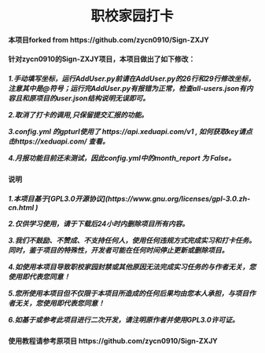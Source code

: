 <h1 align="center">职校家园打卡</h1>

<h4>本项目forked from https://github.com/zycn0910/Sign-ZXJY</h4></p>

<h4>针对zycn0910的Sign-ZXJY项目，本项目做出了如下修改：</p><h4><p>
<h5>1.手动填写坐标，运行AddUser.py前请在AddUser.py的26行和29行修改坐标，注意其中是@符号；运行完AddUser.py有报错为正常，检查all-users.json有内容且和原项目的user.json结构说明无误即可。</p>
2.取消了打卡的调用,只保留提交汇报的功能。</p>
3.config.yml 的gpturl使用了 https://api.xeduapi.com/v1 , 如何获取key请点击https://xeduapi.com/ 查看。</p>
4.月报功能目前还未测试，因此config.yml中的month_report 为 False。</p></h5>

<h4>说明</h4></p>
<h5>
1.本项目基于[GPL3.0开源协议](https://www.gnu.org/licenses/gpl-3.0.zh-cn.html )
</p> 2.仅供学习使用，请于下载后24小时内删除项目所有内容。
</p>  3.我们不鼓励、不赞成、不支持任何人，使用任何违规方式完成实习和打卡任务。同时，鉴于项目的特殊性，开发者可能在任何时间停止更新或删除项目。
</p>  4.如使用本项目导致职校家园封禁或其他原因无法完成实习任务的与作者无关，您使用即代表您同意！
</p>  5.您所使用本项目但不仅限于本项目所造成的任何后果均由您本人承担，与项目作者无关，您使用即代表您同意！
</p>  6.如基于或参考此项目进行二次开发，请注明原作者并使用GPL3.0许可证。
</p> </h5>

<h4>使用教程请参考原项目 https://github.com/zycn0910/Sign-ZXJY<h4>
